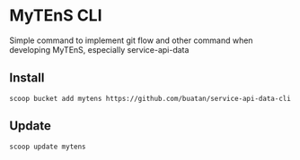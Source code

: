 # MyTEnS CLI

Simple command to implement git flow and other command when developing MyTEnS, especially service-api-data

## Install
```shell
scoop bucket add mytens https://github.com/buatan/service-api-data-cli
```

## Update
```shell
scoop update mytens
```